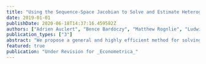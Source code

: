 ```yaml
---
title: "Using the Sequence-Space Jacobian to Solve and Estimate Heterogeneous-Agent Models"
date: 2019-01-01
publishDate: 2020-06-18T14:37:16.459582Z
authors: ["Adrien Auclert", "Bence Bardóczy", "Matthew Rognlie", "Ludwig Straub"]
publication_types: ["3"]
abstract: "We propose a general and highly efficient method for solving and estimating general equilibrium heterogeneous-agent models with aggregate shocks in discrete time."
featured: true
publication: "Under Revision for _Econometrica_"
---
```


